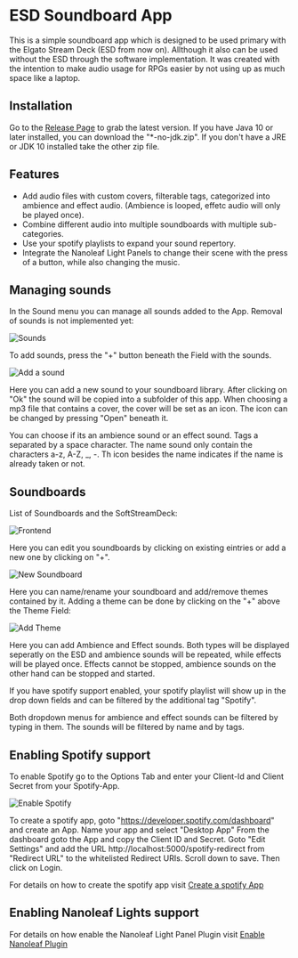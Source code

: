 # ESD Soundboard App
This is a simple soundboard app which is designed to be used primary with the Elgato Stream Deck (ESD from now on). Allthough it also can be used without the ESD through the software implementation.
It was created with the intention to make audio usage for RPGs easier by not using up as much space like a laptop.

## Installation
Go to the [Release Page](https://github.com/WElRD/ESDSoundboardApp/releases) to grab the latest version. If you have Java 10 or later installed, you can download the "*-no-jdk.zip". If you don't have a JRE or JDK 10 installed take the other zip file.

## Features
* Add audio files with custom covers, filterable tags, categorized into ambience and effect audio. (Ambience is looped, effetc audio will only be played once).
* Combine different audio into multiple soundboards with multiple sub-categories.
* Use your spotify playlists to expand your sound repertory.
* Integrate the Nanoleaf Light Panels to change their scene with the press of a button, while also changing the music.

## Managing sounds

In the Sound menu you can manage all sounds added to the App. Removal of sounds is not implemented yet:

![Sounds](https://raw.githubusercontent.com/WElRD/Images/master/ESDSoundboardApp/Frontend-04-Manage-Sounds.png)

To add sounds, press the "+" button beneath the Field with the sounds.

![Add a sound](https://raw.githubusercontent.com/WElRD/Images/master/ESDSoundboardApp/Frontend-05-Add-Sounds.png)

Here you can add a new sound to your soundboard library. After clicking on "Ok" the sound will be copied into a subfolder of this app. When choosing a mp3 file that contains a cover, the cover will be set as an icon. The icon can be changed by pressing "Open" beneath it.

You can choose if its an ambience sound or an effect sound. Tags a separated by a space character. The name sound only contain the characters a-z, A-Z, _, -. Th icon besides the name indicates if the name is already taken or not.

## Soundboards

List of Soundboards and the SoftStreamDeck:

![Frontend](https://raw.githubusercontent.com/WElRD/Images/master/ESDSoundboardApp/Frontend-01.png)

Here you can edit you soundboards by clicking on existing eintries or add a new one by clicking on "+".

![New Soundboard](https://raw.githubusercontent.com/WElRD/Images/master/ESDSoundboardApp/Frontend-02-New-Soundboard.png)

Here you can name/rename your soundboard and add/remove themes contained by it. Adding a theme can be done by clicking on the "+" above the Theme Field:

![Add Theme](https://raw.githubusercontent.com/WElRD/Images/master/ESDSoundboardApp/Frontend-03-New-Theme.png)

Here you can add Ambience and Effect sounds. Both types will be displayed seperatly on the ESD and ambience sounds will be repeated, while effects will be played once. Effects cannot be stopped, ambience sounds on the other hand can be stopped and started. 

If you have spotify support enabled, your spotify playlist will show up in the drop down fields and can be filtered by the additional tag "Spotify".

Both dropdown menus for ambience and effect sounds can be filtered by typing in them. The sounds will be filtered by name and by tags.

## Enabling Spotify support

To enable Spotify go to the Options Tab and enter your Client-Id and Client Secret from your Spotify-App.

![Enable Spotify](https://raw.githubusercontent.com/WElRD/Images/master/ESDSoundboardApp/Frontend-06-Spotify-Options.png)

To create a spotify app, goto "https://developer.spotify.com/dashboard" and create an App. Name your app and select "Desktop App" From the dashboard goto the App and copy the Client ID and Secret. Goto "Edit Settings" and add the URL http://localhost:5000/spotify-redirect from "Redirect URL" to the whitelisted Redirect URIs. Scroll down to save. Then click on Login. 

For details on how to create the spotify app visit [Create a spotify App](https://github.com/WElRD/ESDSoundboardApp/blob/master/help/Create%20a%20Spotify%20App.md)

## Enabling Nanoleaf Lights support
For details on how enable the Nanoleaf Light Panel Plugin visit [Enable Nanoleaf Plugin](https://github.com/WElRD/ESDSoundboardApp/blob/master/help/EnableNanoleafLightsPlugin.md)
